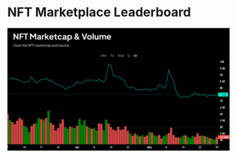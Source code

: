 # NFT Marketplace Leaderboard

![NFT Marketplace Leaderboard inf](image_home/nft.marketcap%26volume.png)



